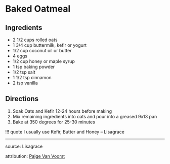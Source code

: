 # Baked Oatmeal

## Ingredients

- 2 1/2 cups rolled oats
- 1 3/4 cup buttermilk, kefir or yogurt
- 1/2 cup coconut oil or butter
- 4 eggs
- 1/2 cup honey or maple syrup
- 1 tsp baking powder
- 1/2 tsp salt
- 1 1/2 tsp cinnamon
- 2 tsp vanilla

## Directions

1. Soak Oats and Kefir 12-24 hours before making
2. Mix remaining ingredients into oats and pour into a greased 9x13 pan
3. Bake at 350 degrees for 25-30 minutes

!!! quote
  I usually use Kefir, Butter and Honey
  – Lisagrace

---

source: Lisagrace

attribution: [Paige Van Voorst](https://teamvanvoorst.blogspot.com/2013/02/overnight-baked-oatmeal.html)
